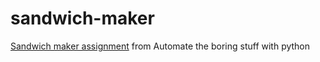 # sandwich-maker
[Sandwich maker assignment](https://automatetheboringstuff.com/2e/chapter8/) from Automate the boring stuff with python
